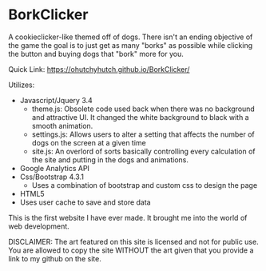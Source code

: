 # BorkClicker
A cookieclicker-like themed off of dogs. There isn't an ending objective of the game the goal is to just get as many "borks" as possible while clicking the button and buying dogs that "bork" more for you.

Quick Link: https://ohutchyhutch.github.io/BorkClicker/


Utilizes:
  - Javascript/Jquery 3.4
     - theme.js: Obsolete code used back when there was no background and attractive UI. It changed the white background to black with a smooth animation.
     - settings.js: Allows users to alter a setting that affects the number of dogs on the screen at a given time
     - site.js: An overlord of sorts basically controlling every calculation of the site and putting in the dogs and animations.
  - Google Analytics API
  - Css/Bootstrap 4.3.1
     - Uses a combination of bootstrap and custom css to design the page
  - HTML5
  - Uses user cache to save and store data


This is the first website I have ever made. It brought me into the world of web development.


DISCLAIMER: 
The art featured on this site is licensed and not for public use.
You are allowed to copy the site WITHOUT the art given that you provide a link to my github on the site.
